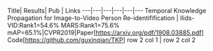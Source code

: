 
Title|  Results| Pub | Links
---|---|---|---|---|---
Temporal Knowledge Propagation for Image-to-Video Person Re-identifification | Ilids-VID:Rank1=54.6% MARS:Rank1=75.6% mAP=65.1%|CVPR2019|Paper[https://arxiv.org/pdf/1908.03885.pdf] Code[https://github.com/guxinqian/TKP]
row 2 col 1 | row 2 col 2

